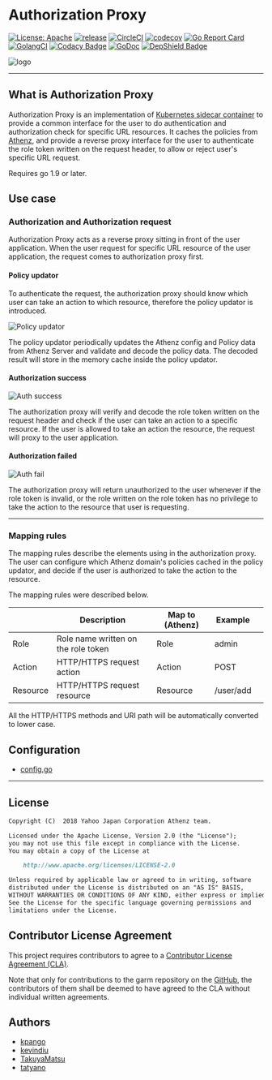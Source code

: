 # Authorization Proxy
[![License: Apache](https://img.shields.io/badge/License-Apache%202.0-blue.svg?style=flat-square)](https://opensource.org/licenses/Apache-2.0) [![release](https://img.shields.io/github/release/yahoojapan/authorization-proxy.svg?style=flat-square)](https://github.com/yahoojapan/authorization-proxy/releases/latest) [![CircleCI](https://circleci.com/gh/yahoojapan/authorization-proxy.svg)](https://circleci.com/gh/yahoojapan/authorization-proxy) [![codecov](https://codecov.io/gh/yahoojapan/authorization-proxy/branch/master/graph/badge.svg?token=2CzooNJtUu&style=flat-square)](https://codecov.io/gh/yahoojapan/authorization-proxy) [![Go Report Card](https://goreportcard.com/badge/github.com/yahoojapan/authorization-proxy)](https://goreportcard.com/report/github.com/yahoojapan/authorization-proxy) [![GolangCI](https://golangci.com/badges/github.com/yahoojapan/authorization-proxy.svg?style=flat-square)](https://golangci.com/r/github.com/yahoojapan/authorization-proxy) [![Codacy Badge](https://api.codacy.com/project/badge/Grade/32397d339f6c450a82af72c8a0c15e5f)](https://www.codacy.com/app/i.can.feel.gravity/authorization-proxy?utm_source=github.com&amp;utm_medium=referral&amp;utm_content=yahoojapan/authorization-proxy&amp;utm_campaign=Badge_Grade) [![GoDoc](http://godoc.org/github.com/yahoojapan/authorization-proxy?status.svg)](http://godoc.org/github.com/yahoojapan/authorization-proxy) [![DepShield Badge](https://depshield.sonatype.org/badges/yahoojapan/authorization-proxy/depshield.svg)](https://depshield.github.io)


![logo](./images/logo.png)

---

## What is Authorization Proxy

Authorization Proxy is an implementation of [Kubernetes sidecar container](https://kubernetes.io/blog/2015/06/the-distributed-system-toolkit-patterns/) to provide a common interface for the user to do authentication and authorization check for specific URL resources. It caches the policies from [Athenz](https://github.com/yahoo/athenz), and provide a reverse proxy interface for the user to authenticate the role token written on the request header, to allow or reject user's specific URL request.

Requires go 1.9 or later.

## Use case

### Authorization and Authorization request

Authorization Proxy acts as a reverse proxy sitting in front of the user application. When the user request for specific URL resource of the user application, the request comes to authorization proxy first.

#### Policy updator

To authenticate the request, the authorization proxy should know which user can take an action to which resource, therefore the policy updator is introduced.

![Policy updator](./doc/assets/auth_proxy_policy_updator.png)

The policy updator periodically updates the Athenz config and Policy data from Athenz Server and validate and decode the policy data. The decoded result will store in the memory cache inside the policy updator.

#### Authorization success

![Auth success](./doc/assets/auth_proxy_use_case_auth_success.png)

The authorization proxy will verify and decode the role token written on the request header and check if the user can take an action to a specific resource. If the user is allowed to take an action the resource, the request will proxy to the user application.

#### Authorization failed

![Auth fail](./doc/assets/auth_proxy_use_case_auth_failed.png)

The authorization proxy will return unauthorized to the user whenever if the role token is invalid, or the role written on the role token has no privilege to take the action to the resource that user is requesting.

---

### Mapping rules

The mapping rules describe the elements using in the authorization proxy. The user can configure which Athenz domain's policies cached in the policy updator, and decide if the user is authorized to take the action to the resource.

The mapping rules were described below.

|          | Description                         | Map to (Athenz)  | Example   |   |
|----------|-------------------------------------|------------------|-----------|---|
| Role     | Role name written on the role token | Role             | admin     |   |
| Action   | HTTP/HTTPS request action           | Action           | POST      |   |
| Resource | HTTP/HTTPS request resource         | Resource         | /user/add |   |

All the HTTP/HTTPS methods and URI path will be automatically converted to lower case. 

## Configuration

- [config.go](./config/config.go)

---

## License

```markdown
Copyright (C)  2018 Yahoo Japan Corporation Athenz team.

Licensed under the Apache License, Version 2.0 (the "License");
you may not use this file except in compliance with the License.
You may obtain a copy of the License at

    http://www.apache.org/licenses/LICENSE-2.0

Unless required by applicable law or agreed to in writing, software
distributed under the License is distributed on an "AS IS" BASIS,
WITHOUT WARRANTIES OR CONDITIONS OF ANY KIND, either express or implied.
See the License for the specific language governing permissions and
limitations under the License.
```

## Contributor License Agreement

This project requires contributors to agree to a [Contributor License Agreement (CLA)](https://gist.github.com/ydnjp/3095832f100d5c3d2592).

Note that only for contributions to the garm repository on the [GitHub](https://github.com/yahoojapan/garm), the contributors of them shall be deemed to have agreed to the CLA without individual written agreements.

## Authors

- [kpango](https://github.com/kpango)
- [kevindiu](https://github.com/kevindiu)
- [TakuyaMatsu](https://github.com/TakuyaMatsu)
- [tatyano](https://github.com/tatyano)
